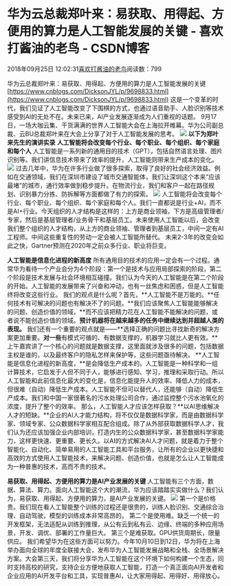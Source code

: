 
# 华为云总裁郑叶来：易获取、用得起、方便用的算力是人工智能发展的关键 - 喜欢打酱油的老鸟 - CSDN博客


2018年09月25日 12:02:31[喜欢打酱油的老鸟](https://me.csdn.net/weixin_42137700)阅读数：799


华为云总裁郑叶来：易获取、用得起、方便用的算力是人工智能发展的关键
[https://www.cnblogs.com/DicksonJYL/p/9698833.html](https://www.cnblogs.com/DicksonJYL/p/9698833.html)
这是一个变革的时代，我们见证了人工智能改变了下围棋的方式，也通过语音助手、人脸识别等技术感受到AI的无处不在。未来已来，AI产业发展逐渐成为人们重视的话题。
9月17日，一场大咖云集、干货满满的世界人工智能大会在上海拉开帷幕。华为公司副总裁、云BU总裁郑叶来在大会上分享了对于人工智能发展的思考。
![](https://img-blog.csdn.net/20180925120109300?watermark/2/text/aHR0cHM6Ly9ibG9nLmNzZG4ubmV0L3dlaXhpbl80MjEzNzcwMA==/font/5a6L5L2T/fontsize/400/fill/I0JBQkFCMA==/dissolve/70)
**以下为郑叶来先生的演讲实录**
**人工智能将会改变每个行业、每个职业、每个组织、每个家庭和每个人**
人工智能是一系列新的通用目的技术（GPT），包括自然语言处理、图片识别等。我们讲信息技术带来了效率的提升，人工智能则带来生产成本的变化。
![](https://img-blog.csdn.net/20180925120123861?watermark/2/text/aHR0cHM6Ly9ibG9nLmNzZG4ubmV0L3dlaXhpbl80MjEzNzcwMA==/font/5a6L5L2T/fontsize/400/fill/I0JBQkFCMA==/dissolve/70)
过去几年中，华为在许多行业做了很多探索，取得了良好的社会经济效益。例如在交通领域，我们在深圳市建设了城市交通智能体，我们让深圳这个本来“应该最堵”的城市，通行效率做到稳步提升。在物流行业，我们和客户一起在路径规划、识别暴力分拣、防拆解等方面都做了有力的探索。
![](https://img-blog.csdn.net/20180925120135598?watermark/2/text/aHR0cHM6Ly9ibG9nLmNzZG4ubmV0L3dlaXhpbl80MjEzNzcwMA==/font/5a6L5L2T/fontsize/400/fill/I0JBQkFCMA==/dissolve/70)
人工智能将会改变每个行业、每个职业、每个组织、每个家庭和每个人。我们一直都说是行业+AI，而不是AI+行业。今天组织的人才结构是这样的：上方是商业领袖，下方是高级管理者/专家，然后是基层管理者/业务骨干和基层员工。未来使用人工智能以后，会改变我们整个组织的人才结构，从上方的商业领袖、管理者到基层员工，中间一定有AI工程师。中间这些重复性的劳动一定会被人工智能所替代。
未来2-3年的改变会如此之快，Gartner预测在2020年之前众多行业、职业将巨变。

**人工智能是信息化进程的新高度**
所有通用目的技术的应用一定会有一个过程。通常华为看待一个产业会分为4个阶段：第一个是技术与应用局部探索的阶段，第二个阶段是技术发展与社会环境相互碰撞。我们认为今天的人工智能是在第二个阶段的开始。人工智能的发展带来了兴奋和冲动，也有一丝焦虑和困惑，但是人工智能终将改变这些行业。
我们的观点是什么呢？首先，**人工智能不是万能的。**任何技术有可解决的问题也有解决不了的问题。**我们应该聚焦人工智能能够解决的问题、创造价值的领域，**而不应该把精力花在人工智能不能解决的问题，或者说不能创造价值的领域。**预计机器将在越来越多的任务中继续达到并超越人类的表现。**
我们还有一个重要的观点就是——**选择正确的问题比寻找新奇的解决方案更加重要。**对一些**有模式可循的、有数据支撑的，机器学习就比人更有效。**上午嘉宾讲了一个核心的问题就是数据支撑，这里面就涉及很多的问题，包括数据主权是谁的，以及最终客户的隐私怎样来保护等，这些问题亟待解决。
**人工智能是信息化进程的新高度，**是会降低生产成本的。人工智能是一种科学和一组计算技术，它启发于人但不同于人，能够进行感知、学习，推理和采取行动。所以人工智能和此前信息化最大的变化是，信息化能提升人的效率、降低人力的成本，但很难（自动）降低生产成本。人工智能不但可以替代人，还能够（自动）降低生产成本。我们和中国一家很著名的污水处理公司合作，通过监控整个污水池氧化的浓度，提升了整个的效率。
那么，人工智能人才应该怎样获取？**以AI思维解决人才的短缺。**企业的AI人才能力结构，将不仅仅是数据科学家，而是由数据科学家、领域专家、公众数据科学家相互配合组成。除了从外部获取数据科学人才，我们认为还应该加强企业内部培训，打造内生的公众数据科学家，甚至数据科学家能力，这样更快速、更重要、更长久。以AI的方式解决AI人才问题，就是着力于整个智能化、自动化、简单易用的人工智能工具和平台服务，让所有的企业以更快捷和高效的方式使用人工智能技术，来解决问题、创造价值，也就是怎么让人工智能成为一种普惠的技术，高而不贵的技术。

**易获取、用得起、方便用的算力是AI产业发展的关键**
人工智能有三个方面，数据、算法、算力。面向人工智能这个大的潮流，华为应该踏踏实实做什么？我们认为，易获取、用得起、方便用的算力，是AI产业发展的关键。
![](https://img-blog.csdn.net/20180925120148147?watermark/2/text/aHR0cHM6Ly9ibG9nLmNzZG4ubmV0L3dlaXhpbl80MjEzNzcwMA==/font/5a6L5L2T/fontsize/400/fill/I0JBQkFCMA==/dissolve/70)
第一个是价格贵。我们现在看人工智能整个训练的过程还是很贵的，训练人脸识别、交通综合治理、自动驾驶，模型的训练成本非常高昂的。
第二个是使用难。缺乏一个统一的开发框架，无法适配从训练到推理，从公有云到私有云、边缘、终端的多种应用场景，开发、调优、部署的工作量巨大。
第三个是难获取。GPU供货周期长，限量供应。
我们希望华为在这些方面可以努力。今年10月10日到12日，华为将在上海举办面向全球的年度全联接大会，发布华为人工智能发展战略和全栈、全场景解决方案。大会第三天，我们将分享华为人工智能在这个环境下如何构建一个生态，同时支持高校的研究，支持企业方便地获取人工智能，打造一个真正面向AI开发者和企业应用的AI开发平台和工具，实现普惠AI，让大家用得起、用得好、用得放心。


